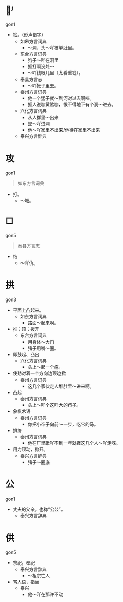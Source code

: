 # 𠞖ʲ
gon1
+ 钻。（形声借字）
  * 如皋方言词典
    - ～洞、头～吖被单肚里。
  * 东台方言词典
    - 狗子～吖在洞里
    - 捱打啊没处～
    - ～吖钱眼儿里（太看重钱）。
  * 泰县方言志
    - ～吖帐子里去。
  * 泰州方言词典
    - 他一个猛子就～到河对过去啊唻。
    - 捱人说咖黄煞咖，恨不得地下有个洞～进去。
  * 兴化方言词典
    - 从人群里～出来
    - 蛇～吖进洞
    - 他～吖家里不出来/他待在家里不出来
  * 泰兴方言辞典

# 攻
gon1
> 如东方言词典
- 打。
  - ～城。

# □
gon5
> 泰县方言志
- 结
  - ～吖仇。

# 拱
gon3
+ 平面上凸起来。
  * 如东方言词典
    - 路面～起来啊。
+ 推；顶；拨开
  * 东台方言词典
    - 用身体～大门
    - 猪子用嘴～圈。
+ 即鼓起、凸出
  * 兴化方言词典
    - 头上～起一个瘤。
+ 使劲对着一个方向边顶边掀
  * 泰州方言词典
    - 这几个家伙走人堆肚里～进来啊。
+ 凸起
  * 泰州方言词典
    - 头上～吖个这吖大的疖子。
+ 象棋术语
  * 泰州方言词典
    - 你把小卒子向前～一步，吃它的马。
+ 排挤
  * 泰州方言词典
    - 他在厂里蹾吖不到一年就捱这几个人～吖走唻。
+ 用力顶动，掀开。
  * 泰兴方言辞典
    - 猪子～圈底

# 公
gon1
+ 丈夫的父亲。也称“公公”。
  * 泰兴方言辞典

# 供
gon5
+ 祭祀，奉祀
  * 泰兴方言辞典
    - ～祖宗亡人
+ 骂人语，指坐
  * 泰兴
    - 他～吖在那许不动
